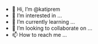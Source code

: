 - 👋 Hi, I’m @katiprem
- 👀 I’m interested in ...
- 🌱 I’m currently learning ...
- 💞️ I’m looking to collaborate on ...
- 📫 How to reach me ...

<!---
katiprem/katiprem is a ✨ special ✨ repository because its `README.md` (this file) appears on your GitHub profile.
You can click the Preview link to take a look at your changes.
--->
